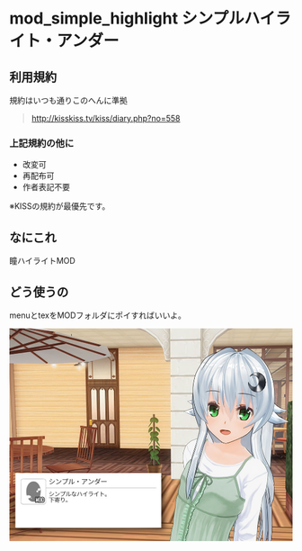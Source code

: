 # mod_simple_highlight シンプルハイライト・アンダー
## 利用規約
規約はいつも通りこのへんに準拠
> <http://kisskiss.tv/kiss/diary.php?no=558>
### 上記規約の他に
- 改変可
- 再配布可
- 作者表記不要

※KISSの規約が最優先です。

## なにこれ
瞳ハイライトMOD

## どう使うの
menuとtexをMODフォルダにポイすればいいよ。

![作例](https://github.com/pikepikeid/mod_simple_highlight/blob/master/sample.jpg)
